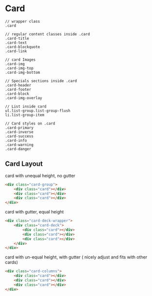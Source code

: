 # Card

```
// wrapper class
.card

// regular content classes inside .card
.card-title
.card-text
.card-blockquote
.card-link

// card Images
.card-img
.card-img-top
.card-img-bottom

// Specials sections inside .card
.card-header
.card-footer
.card-block
.card-img-overlay

// List inside card
ul.list-group.list-group-flush
li.list-group-item

// Card styles on .card
.card-primary
.card-inverse
.card-success
.card-info
.card-warning
.card-danger
```

## Card Layout

card with unequal height, no gutter 

```html
<div class="card-group">
	<div class="card"></div>
	<div class="card"></div>
	<div class="card"></div>
</div>
```

card with gutter, equal height

```html
<div class="card-deck-wrapper">
	<div class="card-deck">
		<div class="card"></div>
		<div class="card"></div>
		<div class="card"></div>
	</div>	
</div>
```

card with un-equal height, with gutter ( nicely adjust and fits with other cards)

```html
<div class="card-columns">
	<div class="card"></div>
	<div class="card"></div>
	<div class="card"></div>
</div>
```